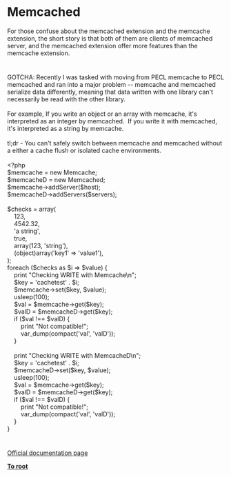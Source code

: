 # Memcached




<div class="phpcode"><span class="html">
For those confuse about the memcached extension and the memcache extension, the short story is that both of them are clients of memcached server, and the memcached extension offer more features than the memcache extension.</span>
</div>
  

#


<div class="phpcode"><span class="html">
GOTCHA: Recently I was tasked with moving from PECL memcache to PECL memcached and ran into a major problem -- memcache and memcached serialize data differently, meaning that data written with one library can&apos;t necessarily be read with the other library.<br><br>For example, If you write an object or an array with memcache, it&apos;s interpreted as an integer by memcached.&#xA0; If you write it with memcached, it&apos;s interpreted as a string by memcache.<br><br>tl;dr - You can&apos;t safely switch between memcache and memcached without a either a cache flush or isolated cache environments.<br><br><span class="default">&lt;?php<br>$memcache </span><span class="keyword">= new </span><span class="default">Memcache</span><span class="keyword">;<br></span><span class="default">$memcacheD </span><span class="keyword">= new </span><span class="default">Memcached</span><span class="keyword">;<br></span><span class="default">$memcache</span><span class="keyword">-&gt;</span><span class="default">addServer</span><span class="keyword">(</span><span class="default">$host</span><span class="keyword">);<br></span><span class="default">$memcacheD</span><span class="keyword">-&gt;</span><span class="default">addServers</span><span class="keyword">(</span><span class="default">$servers</span><span class="keyword">);<br><br></span><span class="default">$checks </span><span class="keyword">= array(<br>&#xA0; &#xA0; </span><span class="default">123</span><span class="keyword">,<br>&#xA0; &#xA0; </span><span class="default">4542.32</span><span class="keyword">,<br>&#xA0; &#xA0; </span><span class="string">&apos;a string&apos;</span><span class="keyword">,<br>&#xA0; &#xA0; </span><span class="default">true</span><span class="keyword">,<br>&#xA0; &#xA0; array(</span><span class="default">123</span><span class="keyword">, </span><span class="string">&apos;string&apos;</span><span class="keyword">),<br>&#xA0; &#xA0; (object)array(</span><span class="string">&apos;key1&apos; </span><span class="keyword">=&gt; </span><span class="string">&apos;value1&apos;</span><span class="keyword">),<br>);<br>foreach (</span><span class="default">$checks </span><span class="keyword">as </span><span class="default">$i </span><span class="keyword">=&gt; </span><span class="default">$value</span><span class="keyword">) {<br>&#xA0; &#xA0; print </span><span class="string">&quot;Checking WRITE with Memcache\n&quot;</span><span class="keyword">;<br>&#xA0; &#xA0; </span><span class="default">$key </span><span class="keyword">= </span><span class="string">&apos;cachetest&apos; </span><span class="keyword">. </span><span class="default">$i</span><span class="keyword">;<br>&#xA0; &#xA0; </span><span class="default">$memcache</span><span class="keyword">-&gt;</span><span class="default">set</span><span class="keyword">(</span><span class="default">$key</span><span class="keyword">, </span><span class="default">$value</span><span class="keyword">);<br>&#xA0; &#xA0; </span><span class="default">usleep</span><span class="keyword">(</span><span class="default">100</span><span class="keyword">);<br>&#xA0; &#xA0; </span><span class="default">$val </span><span class="keyword">= </span><span class="default">$memcache</span><span class="keyword">-&gt;</span><span class="default">get</span><span class="keyword">(</span><span class="default">$key</span><span class="keyword">);<br>&#xA0; &#xA0; </span><span class="default">$valD </span><span class="keyword">= </span><span class="default">$memcacheD</span><span class="keyword">-&gt;</span><span class="default">get</span><span class="keyword">(</span><span class="default">$key</span><span class="keyword">);<br>&#xA0; &#xA0; if (</span><span class="default">$val </span><span class="keyword">!== </span><span class="default">$valD</span><span class="keyword">) {<br>&#xA0; &#xA0; &#xA0; &#xA0; print </span><span class="string">&quot;Not compatible!&quot;</span><span class="keyword">;<br>&#xA0; &#xA0; &#xA0; &#xA0; </span><span class="default">var_dump</span><span class="keyword">(</span><span class="default">compact</span><span class="keyword">(</span><span class="string">&apos;val&apos;</span><span class="keyword">, </span><span class="string">&apos;valD&apos;</span><span class="keyword">));<br>&#xA0; &#xA0; }<br><br>&#xA0; &#xA0; print </span><span class="string">&quot;Checking WRITE with MemcacheD\n&quot;</span><span class="keyword">;<br>&#xA0; &#xA0; </span><span class="default">$key </span><span class="keyword">= </span><span class="string">&apos;cachetest&apos; </span><span class="keyword">. </span><span class="default">$i</span><span class="keyword">;<br>&#xA0; &#xA0; </span><span class="default">$memcacheD</span><span class="keyword">-&gt;</span><span class="default">set</span><span class="keyword">(</span><span class="default">$key</span><span class="keyword">, </span><span class="default">$value</span><span class="keyword">);<br>&#xA0; &#xA0; </span><span class="default">usleep</span><span class="keyword">(</span><span class="default">100</span><span class="keyword">);<br>&#xA0; &#xA0; </span><span class="default">$val </span><span class="keyword">= </span><span class="default">$memcache</span><span class="keyword">-&gt;</span><span class="default">get</span><span class="keyword">(</span><span class="default">$key</span><span class="keyword">);<br>&#xA0; &#xA0; </span><span class="default">$valD </span><span class="keyword">= </span><span class="default">$memcacheD</span><span class="keyword">-&gt;</span><span class="default">get</span><span class="keyword">(</span><span class="default">$key</span><span class="keyword">);<br>&#xA0; &#xA0; if (</span><span class="default">$val </span><span class="keyword">!== </span><span class="default">$valD</span><span class="keyword">) {<br>&#xA0; &#xA0; &#xA0; &#xA0; print </span><span class="string">&quot;Not compatible!&quot;</span><span class="keyword">;<br>&#xA0; &#xA0; &#xA0; &#xA0; </span><span class="default">var_dump</span><span class="keyword">(</span><span class="default">compact</span><span class="keyword">(</span><span class="string">&apos;val&apos;</span><span class="keyword">, </span><span class="string">&apos;valD&apos;</span><span class="keyword">));<br>&#xA0; &#xA0; }<br>}</span>
</span>
</div>
  

#

[Official documentation page](https://www.php.net/manual/en/book.memcached.php)

**[To root](/README.md)**